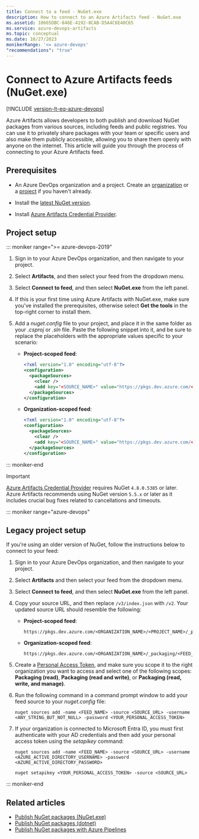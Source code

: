 ```yaml
---
title: Connect to a feed - NuGet.exe
description: How to connect to an Azure Artifacts feed - NuGet.exe
ms.assetid: 10665DBC-846E-4192-8CAB-D5A4C6E40C65
ms.service: azure-devops-artifacts
ms.topic: conceptual
ms.date: 10/27/2023
monikerRange: '<= azure-devops'
"recommendations": "true"
---
```


# Connect to Azure Artifacts feeds (NuGet.exe)

[!INCLUDE [version-lt-eq-azure-devops](../../includes/version-lt-eq-azure-devops.md)]

Azure Artifacts allows developers to both publish and download NuGet packages from various sources, including feeds and public registries. You can use it to privately share packages with your team or specific users and also make them publicly accessible, allowing you to share them openly with anyone on the internet. This article will guide you through the process of connecting to your Azure Artifacts feed.

## Prerequisites

- An Azure DevOps organization and a project. Create an [organization](../../organizations/accounts/create-organization.md) or a [project](../../organizations/projects/create-project.md#create-a-project) if you haven't already.

- Install the [latest NuGet version](https://www.nuget.org/downloads).

- Install [Azure Artifacts Credential Provider](https://github.com/microsoft/artifacts-credprovider#azure-artifacts-credential-provider).

## Project setup

::: moniker range=">= azure-devops-2019"

1. Sign in to your Azure DevOps organization, and then navigate to your project.

1. Select **Artifacts**, and then select your feed from the dropdown menu.

1. Select **Connect to feed**, and then select **NuGet.exe** from the left panel.

1. If this is your first time using Azure Artifacts with NuGet.exe, make sure you've installed the prerequisites, otherwise select **Get the tools** in the top-right corner to install them.

1. Add a *nuget.config* file to your project, and place it in the same folder as your *.csproj* or *.sln* file. Paste the following snippet into it, and be sure to replace the placeholders with the appropriate values specific to your scenario:

    - **Project-scoped feed**:
    
        ```xml
        <?xml version="1.0" encoding="utf-8"?>
        <configuration>
          <packageSources>
            <clear />
            <add key="<SOURCE_NAME>" value="https://pkgs.dev.azure.com/<ORGANIZATION_NAME>/<PROJECT_NAME>/_packaging/<FEED_NAME>/nuget/v3/index.json" />
          </packageSources>
        </configuration>
        ```
    
    
    - **Organization-scoped feed**:
    
        ```xml
        <?xml version="1.0" encoding="utf-8"?>
        <configuration>
          <packageSources>
            <clear />
            <add key="<SOURCE_NAME>" value="https://pkgs.dev.azure.com/<ORGANIZATION_NAME>/_packaging/<FEED_NAME>/nuget/v3/index.json" />
          </packageSources>
        </configuration>
        ```

::: moniker-end



> [!IMPORTANT]
> [Azure Artifacts Credential Provider](https://github.com/microsoft/artifacts-credprovider#azure-artifacts-credential-provider) requires NuGet `4.8.0.5385` or later. Azure Artifacts recommends using NuGet version `5.5.x` or later as it includes crucial bug fixes related to cancellations and timeouts.

::: moniker range="azure-devops"

## Legacy project setup

If you're using an older version of NuGet, follow the instructions below to connect to your feed:

1. Sign in to your Azure DevOps organization, and then navigate to your project.

1. Select **Artifacts** and then select your feed from the dropdown menu.

1. Select **Connect to feed**, and then select **NuGet.exe** from the left panel.

1. Copy your source URL, and then replace `/v3/index.json` with `/v2`. Your updated source URL should resemble the following:

    - **Project-scoped feed**:
    
        ```
        https://pkgs.dev.azure.com/<ORGANIZATION_NAME>/<PROJECT_NAME>/_packaging/<FEED_NAME>/nuget/v2
        ```
    
    - **Organization-scoped feed**:
    
        ```
        https://pkgs.dev.azure.com/<ORGANIZATION_NAME>/_packaging/<FEED_NAME>/nuget/v2
        ```

1. Create a [Personal Access Token](../../organizations/accounts/use-personal-access-tokens-to-authenticate.md#create-a-pat), and make sure you scope it to the right organization you want to access and select one of the following scopes: **Packaging (read)**, **Packaging (read and write)**, or **Packaging (read, write, and manage)**.

1. Run the following command in a command prompt window to add your feed source to your *nuget.config* file:

    ```Command
    nuget sources add -name <FEED_NAME> -source <SOURCE_URL> -username <ANY_STRING_BUT_NOT_NULL> -password <YOUR_PERSONAL_ACCESS_TOKEN>
    ```

1. If your organization is connected to Microsoft Entra ID, you must first authenticate with your AD credentials and then add your personal access token using the *setapikey* command:

    ```Command
    nuget sources add -name <FEED_NAME> -source <SOURCE_URL> -username <AZURE_ACTIVE_DIRECTORY_USERNAME> -password <AZURE_ACTIVE_DIRECTORY_PASSWORD>
    
    nuget setapikey <YOUR_PERSONAL_ACCESS_TOKEN> -source <SOURCE_URL> 
    ```

::: moniker-end



## Related articles

- [Publish NuGet packages (NuGet.exe)](./publish.md)
- [Publish NuGet packages (dotnet)](./dotnet-exe.md)
- [Publish NuGet packages with Azure Pipelines](../../pipelines/artifacts/nuget.md)
